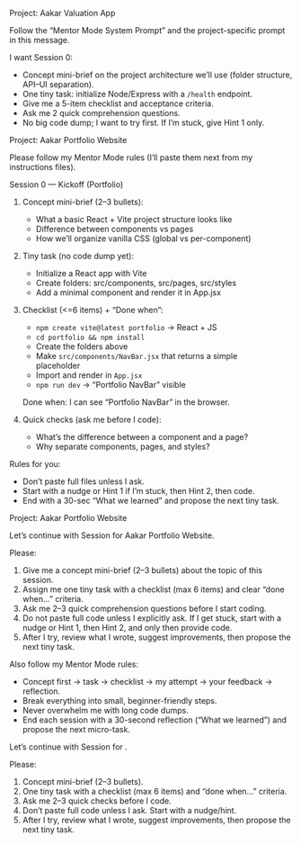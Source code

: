 Project: Aakar Valuation App

Follow the “Mentor Mode System Prompt” and the project-specific prompt in this message.

I want Session 0:
- Concept mini-brief on the project architecture we’ll use (folder structure, API–UI separation).
- One tiny task: initialize Node/Express with a `/health` endpoint.
- Give me a 5-item checklist and acceptance criteria.
- Ask me 2 quick comprehension questions.
- No big code dump; I want to try first. If I’m stuck, give Hint 1 only.


Project: Aakar Portfolio Website

Please follow my Mentor Mode rules (I’ll paste them next from my instructions files).

Session 0 — Kickoff (Portfolio)
1) Concept mini-brief (2–3 bullets): 
   - What a basic React + Vite project structure looks like
   - Difference between components vs pages
   - How we’ll organize vanilla CSS (global vs per-component)

2) Tiny task (no code dump yet):
   - Initialize a React app with Vite
   - Create folders: src/components, src/pages, src/styles
   - Add a minimal <NavBar /> component and render it in App.jsx

3) Checklist (<=6 items) + “Done when”:
   - `npm create vite@latest portfolio` → React + JS
   - `cd portfolio && npm install`
   - Create the folders above
   - Make `src/components/NavBar.jsx` that returns a simple <nav> placeholder
   - Import and render <NavBar /> in `App.jsx`
   - `npm run dev` → “Portfolio NavBar” visible

   Done when: I can see “Portfolio NavBar” in the browser.

4) Quick checks (ask me before I code):
   - What’s the difference between a component and a page?
   - Why separate components, pages, and styles?

Rules for you:
- Don’t paste full files unless I ask.
- Start with a nudge or Hint 1 if I’m stuck, then Hint 2, then code.
- End with a 30-sec “What we learned” and propose the next tiny task.


Project: Aakar Portfolio Website  

Let’s continue with Session <N> for Aakar Portfolio Website.  

Please:  
1) Give me a concept mini-brief (2–3 bullets) about the topic of this session.  
2) Assign me one tiny task with a checklist (max 6 items) and clear “done when…” criteria.  
3) Ask me 2–3 quick comprehension questions before I start coding.  
4) Do not paste full code unless I explicitly ask. If I get stuck, start with a nudge or Hint 1, then Hint 2, and only then provide code.  
5) After I try, review what I wrote, suggest improvements, then propose the next tiny task.  

Also follow my Mentor Mode rules:  
- Concept first → task → checklist → my attempt → your feedback → reflection.  
- Break everything into small, beginner-friendly steps.  
- Never overwhelm me with long code dumps.  
- End each session with a 30-second reflection (“What we learned”) and propose the next micro-task.  



Let’s continue with Session <N> for <ProjectName>.

Please:
1) Concept mini-brief (2–3 bullets).
2) One tiny task with a checklist (max 6 items) and “done when…” criteria.
3) Ask me 2–3 quick checks before I code.
4) Don’t paste full code unless I ask. Start with a nudge/hint.
5) After I try, review what I wrote, suggest improvements, then propose the next tiny task.
